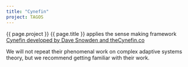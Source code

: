 ```yaml
---
title: "Cynefin"
project: TAGOS
---
```


{{ page.project }} {{ page.title }} applies the sense making framework [Cynefin developed by Dave Snowden and theCynefin.co](https://thecynefin.co/about-us/about-cynefin-framework/)

We will not repeat their phenomenal work on complex adaptive systems theory, but we recommend getting familiar with their work.

<!-- Tis is a new feature test only -->
